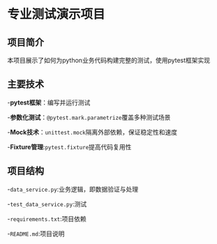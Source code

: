 # 专业测试演示项目

## 项目简介

本项目展示了如何为python业务代码构建完整的测试，使用pytest框架实现

## 主要技术

-**pytest框架**：编写并运行测试

-**参数化测试**：`@pytest.mark.parametrize`覆盖多种测试场景

-**Mock技术**：`unittest.mock`隔离外部依赖，保证稳定性和速度

-**Fixture管理**:`pytest.fixture`提高代码复用性

## 项目结构

-`data_service.py`:业务逻辑，即数据验证与处理

-`test_data_service.py`:测试

-`requirements.txt`:项目依赖

-`README.md`:项目说明